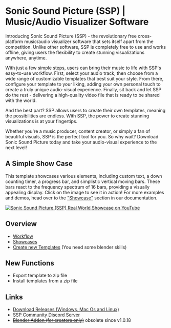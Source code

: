 # Sonic Sound Picture (SSP) | Music/Audio Visualizer Software

Introducing Sonic Sound Picture (SSP) - the revolutionary free cross-platform music/audio visualizer software that sets itself apart from the competition. Unlike other software, SSP is completely free to use and works offline, giving users the flexibility to create stunning visualizations anywhere, anytime.

With just a few simple steps, users can bring their music to life with SSP's easy-to-use workflow. First, select your audio track, then choose from a wide range of customizable templates that best suit your style. From there, configure your template to your liking, adding your own personal touch to create a truly unique audio-visual experience. Finally, sit back and let SSP do the rest - delivering a high-quality video file that is ready to be shared with the world.

And the best part? SSP allows users to create their own templates, meaning the possibilities are endless. With SSP, the power to create stunning visualizations is at your fingertips.

Whether you're a music producer, content creator, or simply a fan of beautiful visuals, SSP is the perfect tool for you. So why wait? Download Sonic Sound Picture today and take your audio-visual experience to the next level!

## A Simple Show Case

This template showcases various elements, including custom text, a down counting timer, a progress bar, and simplistic vertical moving bars. These bars react to the frequency spectrum of 16 bars, providing a visually appealing display. Click on the image to see it in action! For more examples and demos, head over to the ["Showcase"](./SHOWCASE.md) section in our documentation.

[![Sonic Sound Picture (SSP) Real World Showcase on YouTube](https://img.youtube.com/vi/CkwoATMSfSs/maxresdefault.jpg)](https://www.youtube.com/watch?v=CkwoATMSfSs)

## Overview

- [Workflow](WORKFLOW.md)
- [Showcases](SHOWCASE.md)
- [Create new Templates](CREATORS.md) (You need some blender skills)
	
## New Functions
- Export template to zip file
- Install templates from a zip file

## Links

- [Download Releases (Windows, Mac Os and Linux)](https://github.com/s-a/sonic-sound-picture/releases) 
- [SSP Community Discord Server](https://discord.com/invite/MaKtp6jx3T) 
- ~~[Blender Addon (for creators only)](https://github.com/s-a/easy-ssp/)~~ obsolete since v1.0.18

